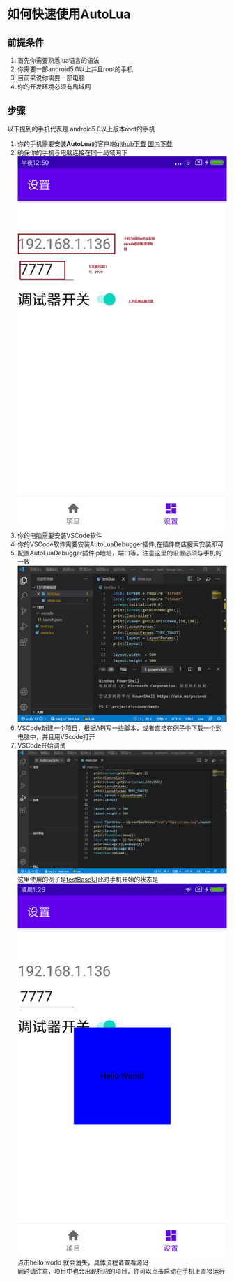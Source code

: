 # 如何快速使用AutoLua

## 前提条件
1. 首先你需要熟悉lua语言的语法
2. 你需要一部android5.0以上并且root的手机
3. 目前来说你需要一部电脑
4. 你的开发环境必须有局域网

## 步骤
以下提到的手机代表是 android5.0以上版本root的手机  
1. 你的手机需要安装**AutoLua**的客户端[github下载](app/release/autolua.apk)
[国内下载](https://www.lizhistudio.top/android/autolua.apk)  
2. 确保你的手机与电脑连接在同一局域网下  
![手机设置](setting.png)
3. 你的电脑需要安装VSCode软件
4. 你的VSCode软件需要安装AutoLuaDebugger插件,在插件商店搜索安装即可
5. 配置AutoLuaDebugger插件ip地址，端口等，注意这里的设置必须与手机的一致  
![插件配置](setDebugger.gif)
6. VSCode新建一个项目，根据[API](../api/README.md)写一些脚本，或者直接在[例子](../../sample)中下载一个到电脑中，并且用VScode打开
7. VSCode开始调试
![开始调试](startDebug.gif)  
这里使用的例子是[testBaseUI](../../sample/testBaseUI)此时手机开始的状态是  
![显示了一小块的界面](testUI.png)  
点击hello world 就会消失，具体流程请查看源码  
同时请注意，项目中也会出现相应的项目，你可以点击启动在手机上直接运行
